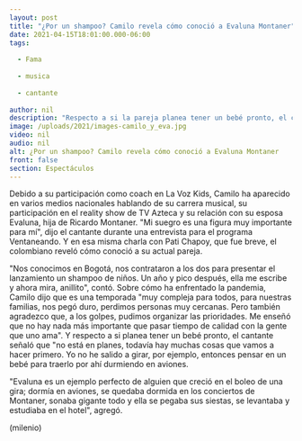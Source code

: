 ```yaml
---
layout: post
title: "¿Por un shampoo? Camilo revela cómo conoció a Evaluna Montaner"
date: 2021-04-15T18:01:00.000-06:00
tags:
  
  - Fama
  
  - musica
  
  - cantante
  
author: nil
description: "Respecto a si la pareja planea tener un bebé pronto, el cantante señaló que no está en planes, todavía hay muchas cosas que vamos a hacer primero. "
image: /uploads/2021/images-camilo_y_eva.jpg
video: nil
audio: nil
alt: ¿Por un shampoo? Camilo revela cómo conoció a Evaluna Montaner
front: false
section: Espectáculos
---
```


Debido a su participación como coach en La Voz Kids, Camilo ha aparecido en varios medios nacionales hablando de su carrera musical, su participación en el reality show de TV Azteca y su relación con su esposa Evaluna, hija de Ricardo Montaner. "Mi suegro es una figura muy importante para mí", dijo el cantante durante una entrevista para el programa Ventaneando. Y en esa misma charla con Pati Chapoy, que fue breve, el colombiano reveló cómo conoció a su actual pareja.

​"Nos conocimos en Bogotá, nos contrataron a los dos para presentar el lanzamiento un shampoo de niños. Un año y pico después, ella me escribe y ahora mira, anillito", contó. Sobre cómo ha enfrentado la pandemia, Camilo dijo que es una temporada "muy compleja para todos, para nuestras familias, nos pegó duro, perdimos personas muy cercanas. Pero también agradezco que, a los golpes, pudimos organizar las prioridades. Me enseñó que no hay nada más importante que pasar tiempo de calidad con la gente que uno ama". Y respecto a si planea tener un bebé pronto, el cantante señaló que "no está en planes, todavía hay muchas cosas que vamos a hacer primero. Yo no he salido a girar, por ejemplo, entonces pensar en un bebé para traerlo por ahí durmiendo en aviones. 

"Evaluna es un ejemplo perfecto de alguien que creció en el boleo de una gira; dormía en aviones, se quedaba dormida en los conciertos de Montaner, sonaba gigante todo y ella se pegaba sus siestas, se levantaba y estudiaba en el hotel", agregó. 

(milenio)